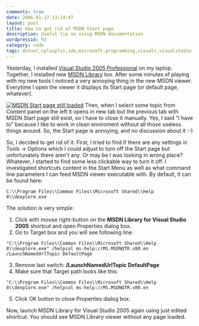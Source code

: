 ```yaml
---
comments: true
date: 2006-01-27 13:14:47
layout: post
title: How to get rid of MSDN Start page
description: Useful tip on using MSDN documentation
wordpressid: 93
category: code
tags: dotnet,cplusplus,ide,microsoft,programming,visualc,visualstudio
---
```


Yesterday, I installed [Visual Studio 2005 Professional](http://msdn.microsoft.com/vstudio/products/vspro/default.aspx) on my laptop. Together, I installed new [MSDN Library](http://msdn.microsoft.com) too. After some minutes of playing with my new tools I noticed a very annoying thing in the new MSDN viewer. Everytime I open the viewer it displays its Start page (or default page, whatever).

[![MSDN Start page still loaded](http://mateusz.loskot.net/gallery/_gallery_albums_store/software/msgn_viewer_start_page_tab_zombie.thumb.jpg)](http://mateusz.loskot.net/gallery/software/msgn_viewer_start_page_tab_zombie) Then, when I select some topic from Content panel on the left it opens in new tab but the previous tab with MSDN Start page still exist, so I have to close it manually. Yes, I said "I have to" because I like to work in clean enviroment without all those useless things around. So, the Start page is annoying, and no discussion about it :-)


So, I decided to get rid of it. First, I tried to find if there are any settings in Tools -> Options which I could adjust to turn off the Start page but unfortunately there aren't any. Or may be I was looking in wrong place? Whatever, I started to find some less clickable way to turn it off. I investigated shortcuts content in the Start Menu as well as what command line parameters I can feed MSDN viewer executable with. By default, it can be found here:

```
C:\\Program Files\\Common Files\\Microsoft Shared\\Help 8\\dexplore.exe
```


The solution is very simple:
	
1. Click with mouse right-button on the **MSDN Library for Visual Studio 2005** shortcut and open Properties dialog box.
2. Go to Target box and you will see following line:
    
```
"C:\\Program Files\\Common Files\\Microsoft Shared\\Help 8\\dexplore.exe" /helpcol ms-help://MS.MSDNQTR.v80.en /LaunchNamedUrlTopic DefaultPage
```
	
3. Remove last switch: **/LaunchNamedUrlTopic DefaultPage**
4. Make sure that Target path looks like this:

```
"C:\\Program Files\\Common Files\\Microsoft Shared\\Help 8\\dexplore.exe" /helpcol ms-help://MS.MSDNQTR.v80.en
```
	
5. Click OK button to close Properties dialog box.

Now, launch MSDN Library for Visual Studio 2005 again using just edited shortcut.
You should see MSDN Library viewer without any page loaded.
